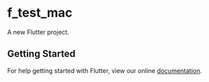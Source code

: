 # f_test_mac

A new Flutter project.

## Getting Started

For help getting started with Flutter, view our online
[documentation](https://flutter.io/).
